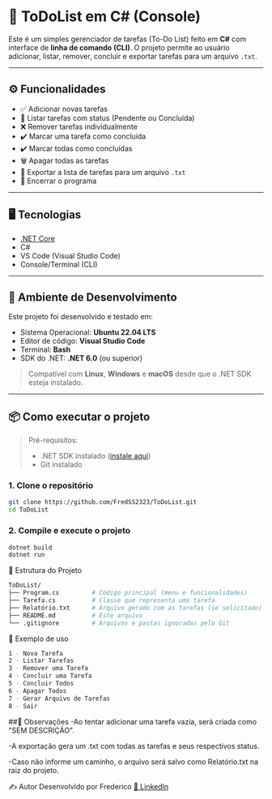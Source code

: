 # 📝 ToDoList em C# (Console)

Este é um simples gerenciador de tarefas (To-Do List) feito em **C#** com interface de **linha de comando (CLI)**. O projeto permite ao usuário adicionar, listar, remover, concluir e exportar tarefas para um arquivo `.txt`.

---

## ⚙️ Funcionalidades

- ✅ Adicionar novas tarefas
- 📃 Listar tarefas com status (Pendente ou Concluída)
- ❌ Remover tarefas individualmente
- ✔️ Marcar uma tarefa como concluída
- ✔️ Marcar todas como concluídas
- 🗑️ Apagar todas as tarefas
- 💾 Exportar a lista de tarefas para um arquivo `.txt`
- 🛑 Encerrar o programa

---

## 🖥️ Tecnologias

- [.NET Core](https://dotnet.microsoft.com/)
- C#
- VS Code (Visual Studio Code)
- Console/Terminal (CLI)

---

## 🧪 Ambiente de Desenvolvimento

Este projeto foi desenvolvido e testado em:

- Sistema Operacional: **Ubuntu 22.04 LTS**
- Editor de código: **Visual Studio Code**
- Terminal: **Bash**
- SDK do .NET: **.NET 6.0** (ou superior)

> Compatível com **Linux**, **Windows** e **macOS** desde que o .NET SDK esteja instalado.

---

## 📦 Como executar o projeto

> Pré-requisitos:
> - .NET SDK instalado ([instale aqui](https://learn.microsoft.com/pt-br/dotnet/core/install/linux))
> - Git instalado

### 1. Clone o repositório
```bash
git clone https://github.com/FredSS2323/ToDoList.git
cd ToDoList
```

### 2. Compile e execute o projeto
```bash
dotnet build
dotnet run
```

📂 Estrutura do Projeto
```bash
ToDoList/
├── Program.cs         # Código principal (menu e funcionalidades)
├── Tarefa.cs          # Classe que representa uma tarefa
├── Relatório.txt      # Arquivo gerado com as tarefas (se solicitado)
├── README.md          # Este arquivo
└── .gitignore         # Arquivos e pastas ignoradas pelo Git
```

📄 Exemplo de uso
```bash
1 - Nova Tarefa
2 - Listar Tarefas
3 - Remover uma Tarefa
4 - Concluir uma Tarefa
5 - Concluir Todos
6 - Apagar Todos
7 - Gerar Arquivo de Tarefas
8 - Sair
```

##📌 Observações
  -Ao tentar adicionar uma tarefa vazia, será criada como "SEM DESCRIÇÃO".
  
  -A exportação gera um .txt com todas as tarefas e seus respectivos status.
  
  -Caso não informe um caminho, o arquivo será salvo como Relatório.txt na raiz do projeto.

  ✍️ Autor
Desenvolvido por Frederico
[💼 LinkedIn](www.linkedin.com/in/frederico-schiavon)
